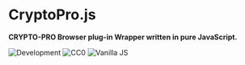 CryptoPro.js
============

**CRYPTO-PRO Browser plug-in Wrapper written in pure JavaScript.**

![Development](http://s24.postimg.org/mzfsjch7l/development.png) ![CC0](https://licensebuttons.net/l/zero/1.0/80x15.png) ![Vanilla JS](http://s9.postimg.org/q47euzz6j/vanilla_js.png)
